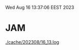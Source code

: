 Wed Aug 16 13:37:06 EEST 2023
# JAM
<a href='./cache/202308/16_13.log'>./cache/202308/16_13.log</a>
